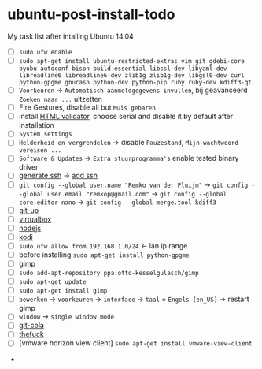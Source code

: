 ubuntu-post-install-todo
========================

My task list after intalling Ubuntu 14.04

* [ ] `sudo ufw enable`
* [ ] `sudo apt-get install ubuntu-restricted-extras vim git gdebi-core byobu autoconf bison build-essential libssl-dev libyaml-dev libreadline6 libreadline6-dev zlib1g zlib1g-dev libgsl0-dev curl python-gpgme gnucash python-dev python-pip ruby ruby-dev kdiff3-qt`
* [ ] `Voorkeuren` -> `Automatisch aanmeldgegevens invullen`, bij geavanceerd `Zoeken naar ...` uitzetten
* [ ] Fire Gestures, disable all but `Muis gebaren`
* [ ] install [HTML validator](http://users.skynet.be/mgueury/mozilla/index.html), choose serial and disable it by default after installation
* [ ] `System settings`
* [ ] `Helderheid en vergrendelen` -> disable `Pauzestand`, `Mijn wachtwoord vereisen ...`
* [ ] `Software & Updates` -> `Extra stuurprogramma's` enable tested binary driver
* [ ] [generate ssh](https://help.github.com/articles/generating-ssh-keys/) -> [add ssh](https://github.com/settings/ssh)
* [ ] `git config --global user.name "Remko van der Pluijm"` -> `git config --global user.email "remkop@gmail.com"` -> `git config --global core.editor nano` -> `git config --global merge.tool kdiff3`
* [ ] [git-up](https://github.com/aanand/git-up#install)
* [ ] [virtualbox](https://www.virtualbox.org/wiki/Linux_Downloads#Debian-basedLinuxdistributions)
* [ ] [nodejs](https://nodejs.org/en/download/package-manager/#debian-and-ubuntu-based-linux-distributions)
* [ ] [kodi](http://kodi.wiki/view/HOW-TO:Install_Kodi_for_Linux#Installing_Kodi_on_Ubuntu-based_distributions)
 * [ ] `sudo ufw allow from 192.168.1.0/24` <- lan ip range
  * [ ] before installing `sudo apt-get install python-gpgme`
* [ ] [gimp](http://www.gimp.org/)
 * [ ] `sudo add-apt-repository ppa:otto-kesselgulasch/gimp`
 * [ ] `sudo apt-get update`
 * [ ] `sudo apt-get install gimp`
 * [ ] `bewerken` -> `voorkeuren` -> `interface` -> `taal` = `Engels [en_US]` -> restart gimp
 * [ ] `window` -> `single window mode`
* [ ] [git-cola](https://github.com/git-cola/git-cola#run-from-source)
* [ ] [thefuck](https://github.com/nvbn/thefuck#manual-installation)
* [ ] [vmware horizon view client] `sudo apt-get install vmware-view-client`
* 
